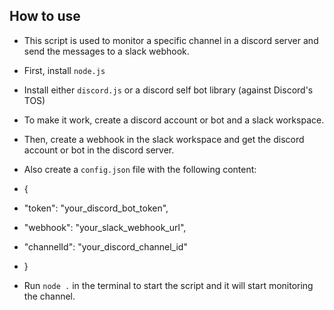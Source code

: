 ## How to use
 * This script is used to monitor a specific channel in a discord server and send the messages to a slack webhook.  

 * First, install `node.js`
 * Install either `discord.js` or a discord self bot library (against Discord's TOS)  

 * To make it work, create a discord account or bot and a slack workspace.
 * Then, create a webhook in the slack workspace and get the discord account or bot in the discord server.  

 * Also create a `config.json` file with the following content:
 * {
 *  "token": "your_discord_bot_token",
 * "webhook": "your_slack_webhook_url",
 * "channelId": "your_discord_channel_id"
 * }  

 * Run `node .` in the terminal to start the script and it will start monitoring the channel.